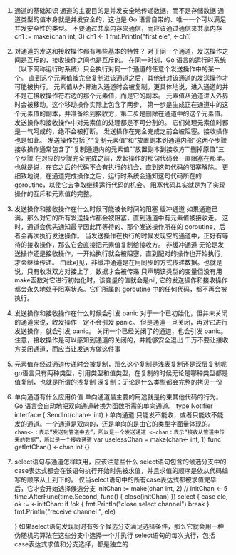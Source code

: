 1. 通道的基础知识
通道的主要目的是并发安全地传递数据，而不是存储数据
通道类型的值本身就是并发安全的，这也是 Go 语言自带的、唯一一个可以满足并发安全性的类型。
不要通过共享内存来通信，而应该通过通信来共享内存
	ch1 := make(chan int, 3)
	ch1 <- 1
	fmt.Println("first ele", <-ch1)
2. 对通道的发送和接收操作都有哪些基本的特性？
对于同一个通道，发送操作之间是互斥的，接收操作之间也是互斥的。
    在同一时刻，Go 语言的运行时系统（以下简称运行时系统）只会执行对同一个通道的任意个发送操作中的某一个。
        直到这个元素值被完全复制进该通道之后，其他针对该通道的发送操作才可能被执行。
    元素值从外界进入通道时会被复制。更具体地说，进入通道的并不是在接收操作符右边的那个元素值，而是它的副本。
    元素值从通道进入外界时会被移动。这个移动操作实际上包含了两步，
        第一步是生成正在通道中的这个元素值的副本，并准备给到接收方，第二步是删除在通道中的这个元素值。
发送操作和接收操作中对元素值的处理都是不可分割的。
    它们处理元素值时都是一气呵成的，绝不会被打断。
发送操作在完全完成之前会被阻塞。接收操作也是如此。
    发送操作包括了“复制元素值”和“放置副本到通道内部”这两个步骤
    接收操作通常包含了“复制通道内的元素值”“放置副本到接收方”“删掉原值”三个步骤
    在对应的步骤完全完成之前，发起操作的那句代码会一直阻塞在那里。
        也就是说，在它之后的代码不会有执行的机会，直到这句代码的阻塞解除。
        更细致地说，在通道完成操作之后，运行时系统会通知这句代码所在的 goroutine，以使它去争取继续运行代码的机会。
    阻塞代码其实就是为了实现操作的互斥和元素值的完整。
3. 发送操作和接收操作在什么时候可能被长时间的阻塞
缓冲通道 如果通道已满，那么对它的所有发送操作都会被阻塞，直到通道中有元素值被接收走。
    这时，通道会优先通知最早因此而等待的、那个发送操作所在的 goroutine，后者会再次执行发送操作。
    当发送操作在执行的时候发现空的通道中，正好有等待的接收操作，那么它会直接把元素值复制给接收方。
非缓冲通道 无论是发送操作还是接收操作，一开始执行就会被阻塞，直到配对的操作也开始执行，才会继续传递。
    由此可见，非缓冲通道是在用同步的方式传递数据。也就是说，只有收发双方对接上了，数据才会被传递
只声明该类型的变量但没有用make函数对它进行初始化时，该变量的值就会是nil, 
    它的发送操作和接收操作都会永久地处于阻塞状态。它们所属的 goroutine 中的任何代码，都不再会被执行。
4. 发送操作和接收操作在什么时候会引发 panic
对于一个已初始化，但并未关闭的通道来说，收发操作一定不会引发 panic。
    但是通道一旦关闭，再对它进行发送操作，就会引发 panic。
关闭一个已经关闭了的通道，也会引发 panic。
    注意，接收操作是可以感知到通道的关闭的，并能够安全退出
千万不要让接收方关闭通道，而应当让发送方做这件事
5. 元素值在经过通道传递时会被复制，那么这个复制是浅表复制还是深层复制呢
go语言只有两种类型，引用类型和值类型，在复制的时候无论是哪种类型都是值复制，也就是所谓的浅复制
深复制：无论是什么类型都会完整的拷贝一份
6. 单向通道有什么应用价值
单向通道最主要的用途就是约束其他代码的行为。
 Go 语言会自动地把双向通道转换为函数所需的单向通道。
type Notifier interface {
	SendInt(chan<- int)
}
单向通道 只能发不能收，或者只能收不能发的通道。一个通道是双向的，还是单向的是由它的类型字面量体现的。
`chan<-：表示“发送到管道中去”，所以是一个发送通道 <-chan：表示“接收从管道中传来的数据”，所以是一个接收通道`
var uselessChan = make(chan<- int, 1)
func getIntChan() <-chan int {}
7. select语句与通道怎样联用，应该注意些什么
select语句包含的候选分支中的case表达式都会在该语句执行开始时先被求值，并且求值的顺序是依从代码编写的顺序从上到下的。
仅当select语句中的所有case表达式都被求值完毕后，它才会开始选择候选分支
	initChan := make(chan int, 2)
	// initChan <- 5
	time.AfterFunc(time.Second, func() {
		close(initChan)
	})
	select {
	case ele, ok := <-initChan:
		if !ok {
			fmt.Println("close select channel")
			break
		}
		fmt.Println("receive channel ", ele)

	}
如果select语句发现同时有多个候选分支满足选择条件，那么它就会用一种伪随机的算法在这些分支中选择一个并执行
select语句的每次执行，包括case表达式求值和分支选择，都是独立的